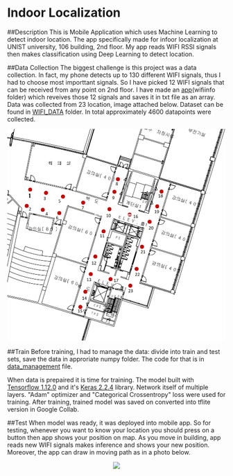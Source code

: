 # Indoor Localization

##Description
This is Mobile Application which uses Machine Learning to detect indoor location.
The app specifically made for infoor localization at UNIST university, 106 building, 2nd floor.
My app reads WIFI RSSI signals then makes classification using Deep Learning to detect location.

##Data Collection
The biggest challenge is this project was a data collection. 
In fact, my phone detects up to 130 different WIFI signals, thus I had to choose most importtant signals.
So I have picked 12 WIFI signals that can be received from any point on 2nd floor.
I have made an [app](https://github.com/kanybekasanbekov/indoor_localization/tree/master/wifiinfo)(wifiinfo folder) which reveives those 12 signals and saves it in txt file as an array.
Data was collected from 23 location, image attached below.
Dataset can be found in [WIFI_DATA](https://github.com/kanybekasanbekov/indoor_localization/tree/master/WIFI_DATA) folder.
In total approximately 4600 datapoints were collected.

<p align="center">
    <img src="./assets/image1.jpg" width="600"/>
</p>

##Train
Before training, I had to manage the data: divide into train and test sets, save the data in approriate numpy folder.
The code for that is in [data_management](https://github.com/kanybekasanbekov/indoor_localization/blob/master/data_management.py) file.

When data is prepaired it is time for training.
The model built with [Tensorflow 1.12.0](https://www.tensorflow.org/) and it's [Keras 2.2.4](https://keras.io/) library.
Network itself of multiple layers. "Adam" optimizer and "Categorical Crossentropy" loss were used for training.
After training, trained model was saved on converted into tflite version in Google Collab.

##Test 
When model was ready, it was deployed into mobile app.
So for testing, whenever you want to know your location you should press on a button then app shows your position on map.
As you move in building, app reads new WIFI signals makes inference and shows your new position.
Moreover, the app can draw in moving path as in a photo below.

<p align="center">
    <img src="./assets/image2.jpg" width="600"/>
</p>